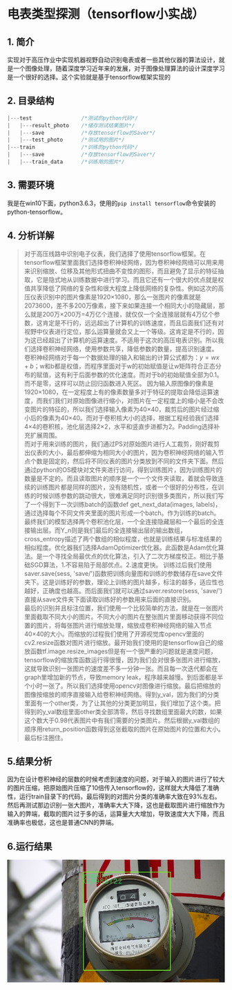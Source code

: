 # 电表类型探测（tensorflow小实战）
## 1. 简介

 实现对于高压作业中实现机器视野自动识别电表或者一些其他仪器的算法设计，就是一个图像处理，随着深度学习近年来的发展，对于图像处理算法的设计深度学习是一个很好的选择。这个实验就是基于tensorflow框架实现的


## 2. 目录结构

```c
|---test                /*测试的python代码*/
|   |---result_photo    /*储存测试结果图片*/    
|   |---save            /*存放tensorflow的Saver*/
|   |---test_photo      /*测试用的图片*/
|---train               /*训练的python代码*/
|   |---save            /*存放tensorflow的Saver*/
|   |---train_data      /*训练用的图片*/
```

## 3. 需要环境

我是在win10下面，python3.6.3，使用的`pip install tensorflow`命令安装的python-tensorflow。


## 4. 分析详解

>对于高压线路中识别电子仪表，我们选择了使用tensorflow框架。在tensorflow框架里面我们选择卷积神经网络，因为卷积神经网络可以用来用来识别缩放、位移及其他形式扭曲不变性的图形，而且避免了显示的特征抽取，它是隐式地从训练数据中进行学习。而且它还有一个很大的优点就是权值共享降低了网络的复杂性和很大程度上降低网络的复杂性。例如这次的高压仪表识别中的图片像素是1920×1080，那么一张图片的像素就是2073600，差不多200万像素，接下来如果连接一个相同大小的隐藏层，那么就是200万×200万=4万亿个连接，就仅仅一个全连接层就有4万亿个参数，这肯定是不行的，远远超出了计算机的训练速度，而且后面我们还有对视野中仪表进行定位，那么运算量就会又上一个等级。这肯定是不行的，因为这已经超出了计算机的运算速度。不适用于这次的高压电表识别。所以我们选择卷积神经网络，使用参数共享，降低参数的数量，提高识别速度。<br>
>卷积神经网络对于每一个数据处理的输入和输出的计算公式都为：$y = wx + b$；w和b都是权值，而程序里面对于w的初始赋值是让w矩阵符合正态分布的赋值，这有利于后面参数的优化速度。而对于b的初始赋值全部为0.1。而不是零，这样可以防止回归函数进入死区。
因为输入原图像的像素是1920×1080，在一定程度上有的像素数量多对于特征的提取会降低运算速度，而我们我们对原始图像进行缩小，对图片在一定程度上的缩小是不会改变图片的特征的，所以我们选择输入像素为40×40，裁剪后的图片经过缩小后的像素为40×40。而对于卷积核大小的选择，根据工程经验我们选择4×4的卷积核，池化层选择2×2，水平和竖直步进都为2。Padding选择补充扩展周围。<br>
>而对于用来训练的图片，我们通过PS对原始图片进行人工裁剪，刚好裁剪出仪表的大小，最后都伸缩为相同大小的图片，因为卷积神经网络的输入节点个数是固定的，然后将不同仪表的图片分类放到不同的文件夹下面。然后通过python的OS模块对文件夹进行访问，得到训练图片，因为训练图片的数量是不定的。而且读取图片的顺序是一个一个文件夹读取，着就会导致连续的训练图片都是同样的图片，没有随机性，或者一个很好的分布性，在训练的时候训练参数的跳动很大，很难满足同时识别很多类图片，所以我们写了一个得到下一次训练batch的函数def get_next_data(images, labels)，通过选择每个不同文件夹里面的图片形成一个batch。作为训练的batch。<br>
>最终我们的模型选择两个卷积池化层，一个全连接隐藏层和一个最后的全连接输出层。而Y_n则是我们最后的全连接输出层的输出数组，cross_entropy描述了两个数组的相似程度，也就是训练结果与标准结果的相似程度。优化器我们选择AdamOptimizer优化器。此函数是Adam优化算法。是一个寻找全局最优点的优化算法，引入了二次方梯度校正。相比于基础SGD算法，1.不容易陷于局部优点。2.速度更快。
训练过后我们使用saver.save(sess, 'save/')函数把训练向量图和训练的参数储存在save文件夹下。这是训练好的参数，理论上训练的图片越多，标注的越多，适应性也越好，正确度也越高。而后面我们就可以通过saver.restore(sess, 'save/')直接从save文件夹下面读取训练好的参数用来后面的直接识别。<br>
>最后的识别并且标注位置，我们使用一个比较简单的方法，就是在一张图片里面截取不同大小的图片。不同大小的图片在整张图片里面移动获得不同位置的图片，将每张图片进行缩放处理，缩放成卷积神经网络的输入节点40×40的大小。而缩放的过程我们使用了开源视觉库opencv里面的cv2.resize函数对图片进行缩放。最开始我们使用的是tensorflow自己的缩放函数tf.image.resize_images但是有一个很严重的问题就是速度问题，tensorflow的缩放库函数运行得很慢，因为我们会对很多张图片进行缩放，这就导致识别一张图片的速度差不多一分钟一张。而且每一次迭代都会在graph里增加新的节点，导致memory leak，程序越来越慢。到后面都是半个小时一张了。所以我们选择使用opencv对图像进行缩放。最后把缩放的图像按缩放的顺序直接输入给卷积神经网络。得到y_val，因为我们的分类里面有一个other类，为了让其他的分类更加明显，我们增加了这个类。把得到的y_val数组里面other类全部清零，然后寻找数组里面最大的数，如果这个数大于0.98代表图片中有我们需要的分类图片。然后根据y_val数组的顺序用return_position函数得到这张截取的图片在原始图片的位置和大小。最后标注圈住。<br>


## 5.结果分析
因为在设计卷积神经的层数的时候考虑到速度的问题，对于输入的图片进行了较大的图片压缩，把原始图片压缩了10倍传入tensorflow的，这样就大大降低了准确性，运行train目录下的代码，最后得到的对图片分类的准确率大致在93%左右。然后再测试那边识别一张大图片，准确率大大下降，这也是截取图片进行缩放作为输入的弊端，截取的图片过于多的话，运算量大大增加，导致速度大大下降，而且准确率也极低，这也是普通CNN的弊端。
## 6.运行结果
<img src="./test/result_photo/monitor__26.jpg" width="960" hegiht="540" align=center />
